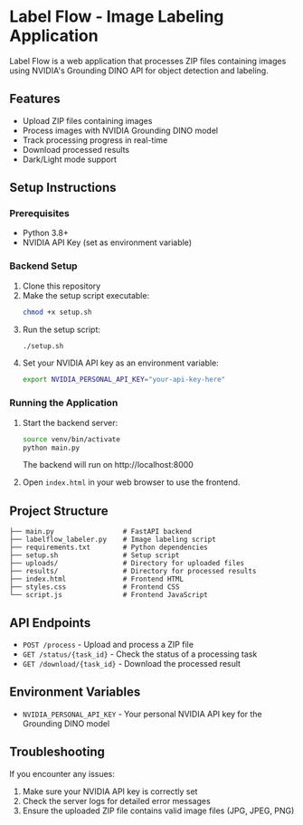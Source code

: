 # Label Flow - Image Labeling Application

Label Flow is a web application that processes ZIP files containing images using NVIDIA's Grounding DINO API for object detection and labeling.

## Features

- Upload ZIP files containing images
- Process images with NVIDIA Grounding DINO model
- Track processing progress in real-time
- Download processed results
- Dark/Light mode support

## Setup Instructions

### Prerequisites

- Python 3.8+
- NVIDIA API Key (set as environment variable)

### Backend Setup

1. Clone this repository
2. Make the setup script executable:
   ```bash
   chmod +x setup.sh
   ```
3. Run the setup script:
   ```bash
   ./setup.sh
   ```
4. Set your NVIDIA API key as an environment variable:
   ```bash
   export NVIDIA_PERSONAL_API_KEY="your-api-key-here"
   ```

### Running the Application

1. Start the backend server:
   ```bash
   source venv/bin/activate
   python main.py
   ```
   The backend will run on http://localhost:8000

2. Open `index.html` in your web browser to use the frontend.

## Project Structure

```
├── main.py                 # FastAPI backend
├── labelflow_labeler.py    # Image labeling script
├── requirements.txt        # Python dependencies
├── setup.sh                # Setup script
├── uploads/                # Directory for uploaded files
├── results/                # Directory for processed results
├── index.html              # Frontend HTML
├── styles.css              # Frontend CSS
└── script.js               # Frontend JavaScript
```

## API Endpoints

- `POST /process` - Upload and process a ZIP file
- `GET /status/{task_id}` - Check the status of a processing task
- `GET /download/{task_id}` - Download the processed result

## Environment Variables

- `NVIDIA_PERSONAL_API_KEY` - Your personal NVIDIA API key for the Grounding DINO model

## Troubleshooting

If you encounter any issues:

1. Make sure your NVIDIA API key is correctly set
2. Check the server logs for detailed error messages
3. Ensure the uploaded ZIP file contains valid image files (JPG, JPEG, PNG)
